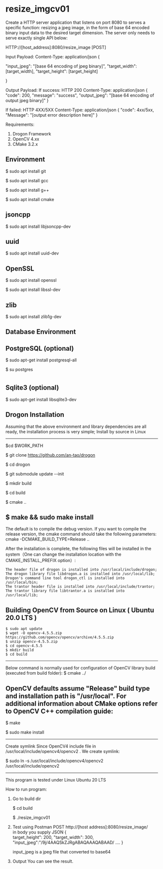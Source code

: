 # resize_imgcv01

Create a HTTP server application that listens on port 8080 to serves a
specific function: resizing a jpeg image, in the form of base 64 encoded binary input data
to the desired target dimension. The server only needs to serve exactly single API below:

HTTP://[host_address]:8080/resize_image [POST]

Input Payload:
Content-Type: application/json
{

"input_jpeg": "[base 64 encoding of jpeg binary]",
"target_width": [target_width],
"target_height": [target_height]

}

Output Payload:
If success:
HTTP 200
Content-Type: application/json
{
"code": 200,
"message": "success",
"output_jpeg": "[base 64 encoding of output jpeg binary]"
}


If failed:
HTTP 4XX/5XX
Content-Type: application/json
{
"code": 4xx/5xx,
"Message": "[output error description here]"
}

Requirements:
1. Drogon Framework 
2. OpenCV 4.xx
3. CMake 3.2.x


Environment
-------------------------------------------------------------------------
$ sudo apt install git

$ sudo apt install gcc

$ sudo apt install g++

$ sudo apt install cmake


jsoncpp
-------------------------------------------------------------------------
$ sudo apt install libjsoncpp-dev

uuid
-------------------------------------------------------------------------
$ sudo apt install uuid-dev

OpenSSL
-------------------------------------------------------------------------
$ sudo apt install openssl

$ sudo apt install libssl-dev

zlib
-------------------------------------------------------------------------
$ sudo apt install zlib1g-dev

Database Environment 
-------------------------------------------------------------------------

PostgreSQL (optional)
-------------------------------------------------------------------------
$ sudo apt-get install postgresql-all

$ su postgres
# 

Sqlite3 (optional)
-------------------------------------------------------------------------
$ sudo apt-get install libsqlite3-dev

Drogon Installation
-------------------------------------------------------------------------
Assuming that the above environment and library dependencies are all ready, the installation process is very simple;
Install by source in Linux

-------------------------------------------------------------------------
$cd $WORK_PATH

$ git clone https://github.com/an-tao/drogon

$ cd drogon

$ git submodule update --init


$ mkdir build

$ cd build

$ cmake ..

$ make && sudo make install
-------------------------------------------------------------------------

The default is to compile the debug version. If you want to compile the release version, the cmake command should take the following parameters:
cmake -DCMAKE_BUILD_TYPE=Release .. 

After the installation is complete, the following files will be installed in the system（One can change the installation location with the CMAKE_INSTALL_PREFIX option）:

    The header file of drogon is installed into /usr/local/include/drogon;
    The drogon library file libdrogon.a is installed into /usr/local/lib;
    Drogon's command line tool drogon_ctl is installed into /usr/local/bin;
    The trantor header file is installed into /usr/local/include/trantor;
    The trantor library file libtrantor.a is installed into /usr/local/lib;

Building OpenCV from Source on Linux ( Ubuntu 20.0 LTS )
----------------------------------------------------------------------------------------------------------------------------------
    $ sudo apt update
    $ wget -O opencv-4.5.5.zip https://github.com/opencv/opencv/archive/4.5.5.zip
    $ unzip opencv-4.5.5.zip
    $ cd opencv-4.5.5
    $ mkdir build
    $ cd build
----------------------------------------------------------------------------------------------------------------------------------


Below command is normally used for configuration of OpenCV library build (executed from build folder):
$ cmake ../

OpenCV defaults assume "Release" build type and installation path is "/usr/local". For additional information about CMake options refer to OpenCV C++ compilation guide:
----------------------------------------------------------------------------------------------------------------------------------
$ make

$ sudo make install

----------------------------------------------------------------------------------------------------------------------------------
Create symlink
Since OpenCV4 include file in /usr/local/include/opencv4/opencv2 . 
We create symlink:

$ sudo ln -s /usr/local/include/opencv4/opencv2 /usr/local/include/opencv2 

----------------------------------------------------------------------------------------------------------------------------------
This program is tested under Linux Ubuntu 20 LTS

How to run program:
1. Go to build dir

   $ cd build
   
   $ ./resize_imgcv01  
   
2. Test  using Postman
    POST http://[host address]:8080/resize_image/   
    in body you supply JSON
    {   
        target_height": 200,
        "target_width": 300,
        "input_jpeg":"/9j/4AAQSkZJRgABAQAAAQABAAD/
        ....
    }

    input_jpeg is a jpeg file that converted to base64
    
 3. Output
    You can see the result.
 
